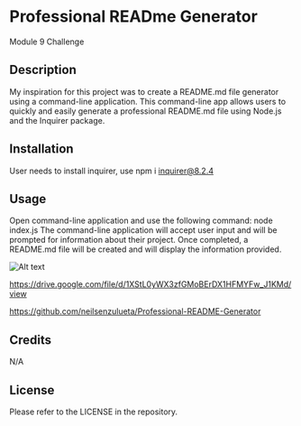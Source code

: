 # Professional READme Generator
Module 9 Challenge

## Description

My inspiration for this project was to create a README.md file generator using a command-line application.  This command-line app allows users to quickly and easily generate a professional README.md file using Node.js and the Inquirer package.  

## Installation

User needs to install inquirer, use npm i inquirer@8.2.4

## Usage

Open command-line application and use the following command: node index.js
The command-line application will accept user input and will be prompted for information about their project. Once completed, a README.md file will be created and will display the information provided. 

![Alt text](<utils/Screenshot 2023-11-19 at 7.23.58 PM (2).png>)

https://drive.google.com/file/d/1XStL0yWX3zfGMoBErDX1HFMYFw_J1KMd/view

https://github.com/neilsenzulueta/Professional-README-Generator


## Credits

N/A

## License

Please refer to the LICENSE in the repository.